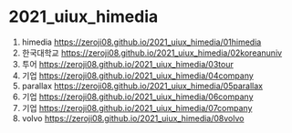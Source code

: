 # 2021_uiux_himedia
1. himedia https://zeroji08.github.io/2021_uiux_himedia/01himedia
1. 한국대학교 https://zeroji08.github.io/2021_uiux_himedia/02koreanuniv
1. 투어 https://zeroji08.github.io/2021_uiux_himedia/03tour
1. 기업 https://zeroji08.github.io/2021_uiux_himedia/04company
1. parallax https://zeroji08.github.io/2021_uiux_himedia/05parallax
1. 기업 https://zeroji08.github.io/2021_uiux_himedia/06company
1. 기업 https://zeroji08.github.io/2021_uiux_himedia/07company
1. volvo https://zeroji08.github.io/2021_uiux_himedia/08volvo
